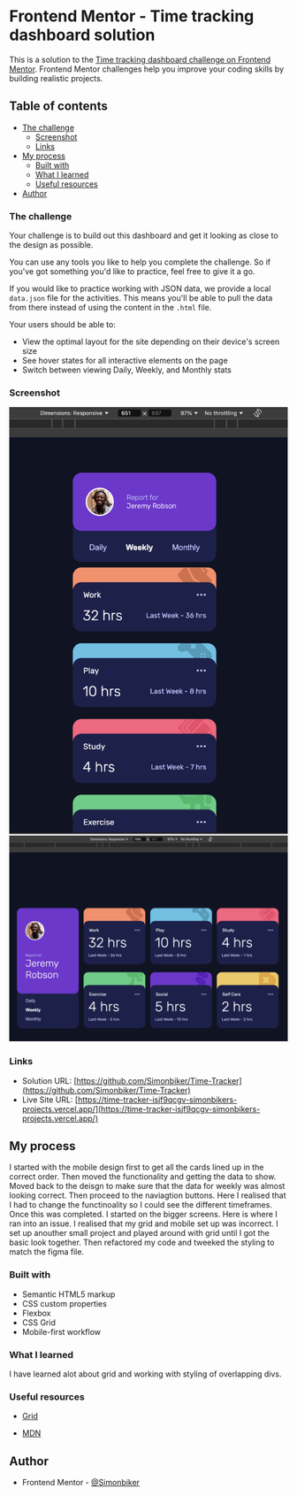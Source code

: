 # Frontend Mentor - Time tracking dashboard solution

This is a solution to the [Time tracking dashboard challenge on Frontend Mentor](https://www.frontendmentor.io/challenges/time-tracking-dashboard-UIQ7167Jw). Frontend Mentor challenges help you improve your coding skills by building realistic projects. 

## Table of contents
- [The challenge](#the-challenge)
  - [Screenshot](#screenshot)
  - [Links](#links)
- [My process](#my-process)
  - [Built with](#built-with)
  - [What I learned](#what-i-learned)
  - [Useful resources](#useful-resources)
- [Author](#author)


### The challenge

Your challenge is to build out this dashboard and get it looking as close to the design as possible.

You can use any tools you like to help you complete the challenge. So if you've got something you'd like to practice, feel free to give it a go.

If you would like to practice working with JSON data, we provide a local `data.json` file for the activities. This means you'll be able to pull the data from there instead of using the content in the `.html` file.

Your users should be able to:

- View the optimal layout for the site depending on their device's screen size
- See hover states for all interactive elements on the page
- Switch between viewing Daily, Weekly, and Monthly stats

### Screenshot

![Mobile](./images/Screenshot%202024-11-29%20at%2013.53.55.png)
![Desktop](./images/Screenshot%202024-11-29%20at%2013.54.21.png)

### Links

- Solution URL: [https://github.com/Simonbiker/Time-Tracker](https://github.com/Simonbiker/Time-Tracker)
- Live Site URL: [https://time-tracker-isjf9qcgv-simonbikers-projects.vercel.app/](https://time-tracker-isjf9qcgv-simonbikers-projects.vercel.app/)

## My process

I started with the mobile design first to get all the cards lined up in the correct order. 
Then moved the functionality and getting the data to show. 
Moved back to the deisgn to make sure that the data for weekly was almost looking correct. 
Then proceed to the naviagtion buttons. Here I realised that I had to change the functinoality so I could see the different timeframes. Once this was completed. I started on the bigger screens. 
Here is where I ran into an issue. I realised that my grid and mobile set up was incorrect. 
I set up anouther small project and played around with grid until I got the basic look together. Then refactored my code and tweeked the styling to match the figma file.  

### Built with

- Semantic HTML5 markup
- CSS custom properties
- Flexbox
- CSS Grid
- Mobile-first workflow


### What I learned

I have learned alot about grid and working with styling of overlapping divs. 

### Useful resources

- [Grid](https://css-tricks.com/snippets/css/complete-guide-grid/)

- [MDN](https://developer.mozilla.org/en-US/docs/Web/API/Window/fetch)


## Author


- Frontend Mentor - [@Simonbiker](https://www.frontendmentor.io/profile/Simonbiker)
